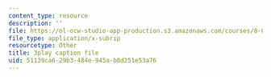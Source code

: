 ```yaml
---
content_type: resource
description: ''
file: https://ol-ocw-studio-app-production.s3.amazonaws.com/courses/8-01sc-classical-mechanics-fall-2016/51139ca629b3484e945ab8d251e53a76_ZBlHexE8m6A.srt
file_type: application/x-subrip
resourcetype: Other
title: 3play caption file
uid: 51139ca6-29b3-484e-945a-b8d251e53a76
---
```

